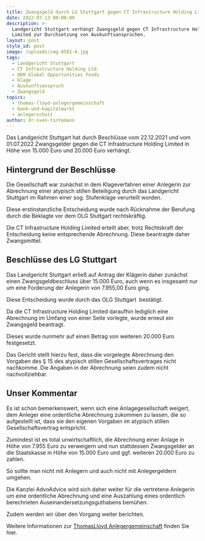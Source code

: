 ```yaml
---
title: Zwangsgeld durch LG Stuttgart gegen CT Infrastructure Holding Ltd. verhängt.
date: 2022-07-13 00:00:00
description: >-
  Landgericht Stuttgart verhängt Zwangsgeld gegen CT Infrastructure Holding
  Limited zur Durchsetzung von Auskunftsansprüchen. 
layout: post
style_id: post
image: /uploads/img-8581-6.jpg
tags:
  - Landgericht Stuttgart
  - CT Infrastructure Holding Ltd.
  - DKM Global Opportunities Fonds
  - Klage
  - Auskunftsanspruch
  - Zwangsgeld
topics:
  - thomas-lloyd-anlegergemeinschaft
  - bank-und-kapitalmarkt
  - anlegerschutz
author: dr-sven-tintemann
---
```

Das Landgericht Stuttgart hat durch Beschlüsse vom 22.12.2021 und vom 01.07.2022 Zwangsgelder gegen die CT Infrastructure Holding Limited in Höhe von 15.000 Euro und 20.000 Euro verhängt.&nbsp;

## Hintergrund der Beschlüsse

Die Gesellschaft war zunächst in dem Klageverfahren einer Anlegerin zur Abrechnung einer atypisch stillen Beteiligung durch das Landgericht Stuttgart im Rahmen einer sog. Stufenklage verurteilt worden.&nbsp;

Diese erstinstanzliche Entscheidung wurde nach Rücknahme der Berufung durch die Beklagte vor dem OLG Stuttgart rechtskräftig.&nbsp;

Die CT Infrastructure Holding Limited erteilt aber, trotz Rechtskraft der Entscheidung keine entsprechende Abrechnung. Diese beantragte daher Zwangsmittel.&nbsp;

## Beschlüsse des LG Stuttgart

Das Landgericht Stuttgart erließ auf Antrag der Klägerin daher zunächst einen Zwangsgeldbeschluss über 15.000 Euro, auch wenn es insgesamt nur um eine Forderung der Anlegerin von 7.955,00 Euro ging.&nbsp;

Diese Entscheidung wurde durch das OLG Stuttgart&nbsp; bestätigt.&nbsp;

Da die CT Infrastructure Holding Limited daraufhin lediglich eine Abrechnung im Umfang von einer Seite vorlegte, wurde erneut ein Zwangsgeld beantragt.&nbsp;

Dieses wurde nunmehr auf einen Betrag von weiteren 20.000 Euro festgesetzt.&nbsp;

Das Gericht stellt hierzu fest, dass die vorgelegte Abrechnung den Vorgaben des § 15 des atypisch stillen Gesellschaftsvertrages nicht nachkomme. Die Angaben in der Abrechnung seien zudem nicht nachvollziehbar.&nbsp;

## Unser Kommentar

Es ist schon bemerkenswert, wenn sich eine Anlagegesellschaft weigert, dem Anleger eine ordentliche Abrechnung zukommen zu lassen, die so aufgestellt ist, dass sie den eigenen Vorgaben im atypisch stillen Gesellschaftsvertrag entspricht.&nbsp;

Zumindest ist es total unwirtschaftlich, die Abrechnung einer Anlage in Höhe von 7.955 Euro zu verweigern und nun stattdessen Zwangsgelder an die Staatskasse in Höhe von 15.000 Euro und ggf. weiteren 20.000 Euro zu zahlen.&nbsp;

So sollte man nicht mit Anlegern und auch nicht mit Anlegergeldern umgehen.

Die Kanzlei AdvoAdvice wird sich daher weiter für die vertretene Anlegerin um eine ordentliche Abrechnung und eine Auszahlung eines ordentlich berechneten Auseinandersetzungsguthabens bemühen.&nbsp;

Zudem werden wir über den Vorgang weiter berichten.&nbsp;

Weitere Informationen zur [ThomasLloyd Anlegergemeinschaft](/themen/thomas-lloyd-anlegergemeinschaft/) finden Sie hier.&nbsp;